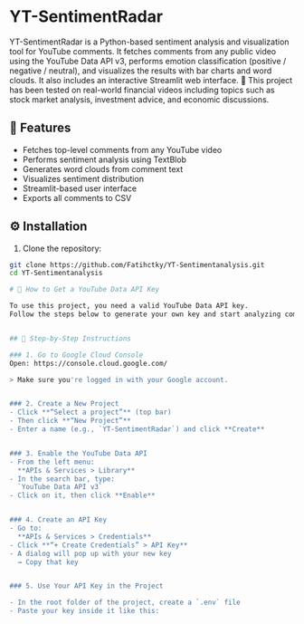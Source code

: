 # YT-SentimentRadar

YT-SentimentRadar is a Python-based sentiment analysis and visualization tool for YouTube comments. 
It fetches comments from any public video using the YouTube Data API v3, performs emotion classification (positive / negative / neutral), and visualizes the results with bar charts and word clouds. It also includes an interactive Streamlit web interface.
 📌 This project has been tested on real-world financial videos including topics such as stock market analysis, investment advice, and economic discussions.


## 🚀 Features

- Fetches top-level comments from any YouTube video  
- Performs sentiment analysis using TextBlob  
- Generates word clouds from comment text  
- Visualizes sentiment distribution  
- Streamlit-based user interface  
- Exports all comments to CSV


## ⚙️ Installation

1. Clone the repository:
```bash
git clone https://github.com/Fatihctky/YT-Sentimentanalysis.git
cd YT-Sentimentanalysis

# 🔑 How to Get a YouTube Data API Key

To use this project, you need a valid YouTube Data API key.
Follow the steps below to generate your own key and start analyzing comments from any public YouTube video.


## 📌 Step-by-Step Instructions

### 1. Go to Google Cloud Console
Open: https://console.cloud.google.com/

> Make sure you're logged in with your Google account.


### 2. Create a New Project
- Click **“Select a project”** (top bar)
- Then click **“New Project”**
- Enter a name (e.g., `YT-SentimentRadar`) and click **Create**


### 3. Enable the YouTube Data API
- From the left menu:  
  **APIs & Services > Library**
- In the search bar, type:  
  `YouTube Data API v3`
- Click on it, then click **Enable**


### 4. Create an API Key
- Go to:  
  **APIs & Services > Credentials**
- Click **“+ Create Credentials” > API Key**
- A dialog will pop up with your new key  
  → Copy that key


### 5. Use Your API Key in the Project

- In the root folder of the project, create a `.env` file  
- Paste your key inside it like this:
